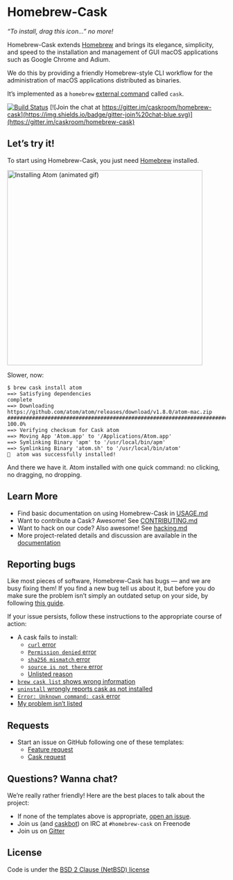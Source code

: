 # Homebrew-Cask

_“To install, drag this icon…” no more!_

Homebrew-Cask extends [Homebrew](http://brew.sh) and brings its elegance, simplicity, and speed to the installation and management of GUI macOS applications such as Google Chrome and Adium.

We do this by providing a friendly Homebrew-style CLI workflow for the administration of macOS applications distributed as binaries.

It’s implemented as a `homebrew` [external command](https://github.com/Homebrew/brew/blob/master/docs/External-Commands.md) called `cask`.

[![Build Status](https://img.shields.io/travis/caskroom/homebrew-cask/master.svg)](https://travis-ci.org/caskroom/homebrew-cask)
[![Join the chat at https://gitter.im/caskroom/homebrew-cask](https://img.shields.io/badge/gitter-join%20chat-blue.svg)](https://gitter.im/caskroom/homebrew-cask)

## Let’s try it!

To start using Homebrew-Cask, you just need [Homebrew](http://brew.sh/) installed.

<img src="https://i.imgur.com/WYa2557.gif" width="450px" alt="Installing Atom (animated gif)">

Slower, now:

```
$ brew cask install atom
==> Satisfying dependencies
complete
==> Downloading https://github.com/atom/atom/releases/download/v1.8.0/atom-mac.zip
######################################################################## 100.0%
==> Verifying checksum for Cask atom
==> Moving App 'Atom.app' to '/Applications/Atom.app'
==> Symlinking Binary 'apm' to '/usr/local/bin/apm'
==> Symlinking Binary 'atom.sh' to '/usr/local/bin/atom'
🍺  atom was successfully installed!
```

And there we have it. Atom installed with one quick command: no clicking, no dragging, no dropping.

## Learn More

* Find basic documentation on using Homebrew-Cask in [USAGE.md](USAGE.md)
* Want to contribute a Cask? Awesome! See [CONTRIBUTING.md](CONTRIBUTING.md)
* Want to hack on our code? Also awesome! See [hacking.md](doc/development/hacking.md)
* More project-related details and discussion are available in the [documentation](doc)

## Reporting bugs

Like most pieces of software, Homebrew-Cask has bugs — and we are busy fixing them! If you find a new bug tell us about it, but before you do make sure the problem isn’t simply an outdated setup on your side, by following [this guide](doc/reporting_bugs/pre_bug_report.md).

If your issue persists, follow these instructions to the appropriate course of action:

* A cask fails to install:
  * [`curl` error](doc/reporting_bugs/a_cask_fails_to_install.md#curl-error)
  * [`Permission denied` error](doc/reporting_bugs/a_cask_fails_to_install.md#permission-denied-error)
  * [`sha256 mismatch` error](doc/reporting_bugs/a_cask_fails_to_install.md#sha256-mismatch-error)
  * [`source is not there` error](doc/reporting_bugs/a_cask_fails_to_install.md#source-is-not-there-error)
  * [Unlisted reason](doc/reporting_bugs/a_cask_fails_to_install.md#unlisted-reason)
* [`brew cask list` shows wrong information](doc/reporting_bugs/brew_cask_list_shows_wrong_information.md)
* [`uninstall` wrongly reports cask as not installed](doc/reporting_bugs/uninstall_wrongly_reports_cask_as_not_installed.md)
* [`Error: Unknown command: cask` error](doc/reporting_bugs/error_unknown_command_cask.md)
* [My problem isn’t listed][bug_report_template]

## Requests

* Start an issue on GitHub following one of these templates:
  * [Feature request][feature_request_template]
  * [Cask request][cask_request_template]

## Questions? Wanna chat?

We’re really rather friendly! Here are the best places to talk about the project:

* If none of the templates above is appropriate, [open an issue](https://github.com/caskroom/homebrew-cask/issues/new).
* Join us (and [caskbot](https://github.com/passcod/caskbot)) on IRC at `#homebrew-cask` on Freenode
* Join us on [Gitter](https://gitter.im/caskroom/homebrew-cask)

## License
Code is under the [BSD 2 Clause (NetBSD) license](LICENSE)

[bug_report_template]: https://github.com/caskroom/homebrew-cask/issues/new?title=Bug%20report%3A%20%5Bsummarise%20the%20issue%20here%5D&body=Remember%20to%20follow%20the%20%5Bpre%20bug%20report%5D%28https%3A%2F%2Fgithub.com%2Fcaskroom%2Fhomebrew-cask%2Fblob%2Fmaster%2Fdoc%2Freporting_bugs%2Fpre_bug_report.md%29%20guide%20beforehand.%20Failure%20to%20do%20so%20might%20get%20your%20issue%20closed.%0A%0A%23%23%23%23%20Description%20of%20issue%0A%0A%5Binsert%20a%20detailed%20description%20of%20your%20issue%20here%5D%0A%0A%3Cdetails%3E%3Csummary%3EOutput%20of%20%60brew%20cask%20%3Ccommand%3E%20--verbose%60%3C%2Fsummary%3E%0A%0A%60%60%60%0A%5Bpaste%20output%20here%5D%0A%60%60%60%0A%3C%2Fdetails%3E%0A%0A%3Cdetails%3E%3Csummary%3EOutput%20of%20%60brew%20doctor%60%3C%2Fsummary%3E%0A%0A%60%60%60%0A%5Bpaste%20output%20here%5D%0A%60%60%60%0A%3C%2Fdetails%3E%0A%0A%3Cdetails%3E%3Csummary%3EOutput%20of%20%60brew%20cask%20doctor%60%3C%2Fsummary%3E%0A%0A%60%60%60%0A%5Bpaste%20output%20here%5D%0A%60%60%60%0A%3C%2Fdetails%3E%0A
[cask_request_template]: https://github.com/caskroom/homebrew-cask/issues/new?title=Cask%20request%3A&body=%23%23%23%20Cask%20details%0A%0A%28Please%20fill%20out%20as%20much%20as%20possible%29%0A%0A%2A%2AName%2A%2A%20-%0A%0A%2A%2AHomepage%2A%2A%20-%0A%0A%2A%2ALicense%2A%2A%20-%0A%0A%2A%2ADownload%20URL%2A%2A%20-%0A%0A%2A%2ADescription%2A%2A%20-%0A
[feature_request_template]: https://github.com/caskroom/homebrew-cask/issues/new?title=Feature%20request%3A&body=%23%23%23%20Description%20of%20feature%2Fenhancement%0A%0A%0A%0A%23%23%23%20Justification%0A%0A%0A%0A%23%23%23%20Example%20use%20case%0A%0A%0A%0A
